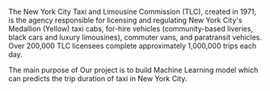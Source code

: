 The New York City Taxi and Limousine
Commission (TLC), created in 1971, is the
agency responsible for licensing and
regulating New York City's Medallion
(Yellow) taxi cabs, for-hire vehicles
(community-based liveries, black cars and
luxury limousines), commuter vans, and
paratransit vehicles.
Over 200,000 TLC licensees complete
approximately 1,000,000 trips each day.

The main purpose of Our project is to build 
Machine Learning model which can predicts the 
trip duration of taxi in New York City.
